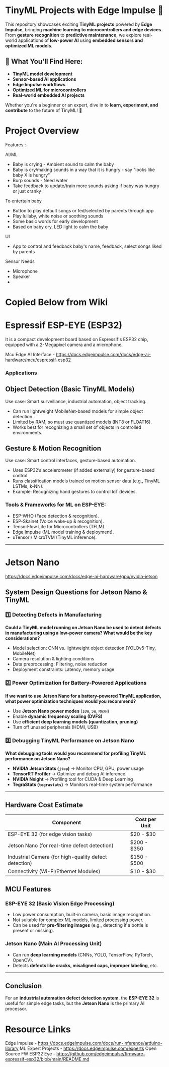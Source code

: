 # TinyML Projects with Edge Impulse 🚀  

This repository showcases exciting **TinyML projects** powered by **Edge Impulse**, bringing **machine learning to microcontrollers and edge devices**. From **gesture recognition** to **predictive maintenance**, we explore real-world applications of **low-power AI** using **embedded sensors and optimized ML models**.  

## 🌟 What You'll Find Here:
- **TinyML model development**
- **Sensor-based AI applications**
- **Edge Impulse workflows**
- **Optimized ML for microcontrollers**
- **Real-world embedded AI projects**

Whether you're a beginner or an expert, dive in to **learn, experiment, and contribute** to the future of TinyML! 🚀

# Project Overview

Features :-

AI/ML
- Baby is crying - Ambient sound to calm the baby
- Baby is cry/making sounds in a way that it is hungry - say "looks like baby X is hungry"
- Burp sounds - Need water
- Take feedback to update/train more sounds asking if baby was hungry or just cranky

To entertain baby
- Button to play default songs or fed/selected by parents through app
- Play lullaby, white noise or soothing sounds
- Some basic words for early development
- Based on baby cry, LED light to calm the baby

UI
- App to control and feedback baby's name, feedback, select songs liked by parents

Sensor Needs
- Microphone
- Speaker
- 

# Copied Below from Wiki

# Espressif ESP-EYE (ESP32)
It is a compact development board based on Espressif's ESP32 chip, equipped with a 2-Megapixel camera and a microphone.

Mcu Edge AI Interface - https://docs.edgeimpulse.com/docs/edge-ai-hardware/mcu/espressif-esp32

### Applications
## Object Detection (Basic TinyML Models)
Use case: Smart surveillance, industrial automation, object tracking.
* Can run lightweight MobileNet-based models for simple object detection.
* Limited by RAM, so must use quantized models (INT8 or FLOAT16).
* Works best for recognizing a small set of objects in controlled environments.

## Gesture & Motion Recognition
Use case: Smart control interfaces, gesture-based automation.
* Uses ESP32’s accelerometer (if added externally) for gesture-based control.
* Runs classification models trained on motion sensor data (e.g., TinyML LSTMs, k-NN).
* Example: Recognizing hand gestures to control IoT devices.

### Tools & Frameworks for ML on ESP-EYE:
* ESP-WHO (Face detection & recognition).
* ESP-Skainet (Voice wake-up & recognition).
* TensorFlow Lite for Microcontrollers (TFLM).
* Edge Impulse (ML model training & deployment).
* uTensor / MicroTVM (TinyML inference).

***

# Jetson Nano

https://docs.edgeimpulse.com/docs/edge-ai-hardware/gpu/nvidia-jetson

## System Design Questions for Jetson Nano & TinyML

### 1️⃣ Detecting Defects in Manufacturing  
**Could a TinyML model running on Jetson Nano be used to detect defects in manufacturing using a low-power camera? What would be the key considerations?**  
- Model selection: CNN vs. lightweight object detection (YOLOv5-Tiny, MobileNet)  
- Camera resolution & lighting conditions  
- Data preprocessing: Filtering, noise reduction  
- Deployment constraints: Latency, memory usage  

### 2️⃣ Power Optimization for Battery-Powered Applications  
**If we want to use Jetson Nano for a battery-powered TinyML application, what power optimization techniques would you recommend?**  
- Use **Jetson Nano power modes** (`10W`, `5W`, `MAXN`)  
- Enable **dynamic frequency scaling (DVFS)**  
- Use **efficient deep learning models (quantization, pruning)**  
- Turn off unused peripherals (HDMI, USB)  

### 3️⃣ Debugging TinyML Performance on Jetson Nano  
**What debugging tools would you recommend for profiling TinyML performance on Jetson Nano?**  
- **NVIDIA Jetson Stats (`jtop`)** → Monitor CPU, GPU, power usage  
- **TensorRT Profiler** → Optimize and debug AI inference  
- **NVIDIA Nsight** → Profiling tool for CUDA & Deep Learning  
- **TegraStats (`tegrastats`)** → Monitors real-time system performance  

***

<html>
<body>
<!--StartFragment--><html><head></head><body>
<h2> Hardware Cost Estimate </h2>

Component | Cost per Unit
-- | -- 
ESP-EYE 32 (for edge vision tasks) | $20 - $30
Jetson Nano (for real-time defect detection) | $200 - $350
Industrial Camera (for high-quality defect detection) | $150 - $500
Connectivity (Wi-Fi/Ethernet Modules) | $10 - $30

<h2> MCU Features </h2>
<h3>ESP-EYE 32 (Basic Vision Edge Processing)</h3>
<ul>
    <li> Low power consumption, built-in camera, basic image recognition.</li>
    <li> Not suitable for complex ML models, limited processing power.</li>
    <li> Can be used for <strong>pre-filtering images</strong> (e.g., detecting if a bottle is present or missing).</li>
</ul>

<h3>Jetson Nano (Main AI Processing Unit)</h3>
<ul>
    <li> Can run <strong>deep learning models</strong> (CNNs, YOLO, TensorFlow, PyTorch, OpenCV).</li>
    <li> Detects <strong>defects like cracks, misaligned caps, improper labeling</strong>, etc.</li>
</ul>

<hr>
<h2>Conclusion</h2>
<p>For an <strong>industrial automation defect detection system</strong>, the <strong>ESP-EYE 32</strong> is useful for simple edge tasks, but the <strong>Jetson Nano</strong> is the primary AI processor.</p>
</body></html><!--EndFragment-->
</body>
</html>

# Resource Links
Edge Impulse - https://docs.edgeimpulse.com/docs/run-inference/arduino-library
ML Expert Projects - https://docs.edgeimpulse.com/experts
Open Source FW ESP32 Eye - https://github.com/edgeimpulse/firmware-espressif-esp32/blob/main/README.md
